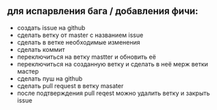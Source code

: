 для испарвления бага / добавления фичи:
---
- создать issue на github
- сделать ветку от master с названием issue
- сделать в ветке необходимые изменения
- сделать коммит
- переключиться на ветку mastter и обновить её
- переключиться на созданную ветку и сделать в неё мерж ветки мастер
- сделать пуш на github
- сделать pull request в ветку masater
- после подтверждения pull reqest можно удалить ветку и закрыть issue